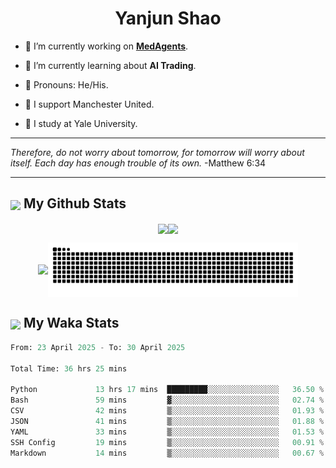 

<h1 align="center">Yanjun Shao</h1>

- 🐒 I’m currently working on **[MedAgents](https://github.com/gersteinlab/MedAgents)**.

- 🦧 I’m currently learning about **AI Trading**.

- 🦍 Pronouns: He/His.

- 👹 I support Manchester United.

- 🐶 I study at Yale University.

---

<i> Therefore, do not worry about tomorrow, for tomorrow will worry about itself. Each day has enough trouble of its own. </i> -Matthew 6:34

---

<h2><img src="https://emojis.slackmojis.com/emojis/images/1579216111/7550/pikachu_wave.gif?1579216111" align="center" width="28" /> My Github Stats</h2>

<p align="center"><img align="center" src = "https://github-readme-stats.vercel.app/api?username=super-dainiu&show_icons=true&count_private=true&theme=tokyonight&hide=issues&line_height=30" width="400px"><img align="center" src = "https://github-readme-streak-stats.herokuapp.com/?user=super-dainiu&theme=tokyonight" width="400px"></p>

<p align="center"><img align="center" width="400px" src="https://github-readme-stats.vercel.app/api/top-langs/?username=super-dainiu&layout=compact&theme=tokyonight&hide=html,tex,jupyter%20notebook"><img align="center" width="400px" src="https://github.com/super-dainiu/super-dainiu/blob/output/github-contribution-grid-snake.svg"></p>

<h2><img src="https://emojis.slackmojis.com/emojis/images/1579216111/7550/pikachu_wave.gif?1579216111" align="center" width="28" /> My Waka Stats</h2>

<!--START_SECTION:waka-->

```python
From: 23 April 2025 - To: 30 April 2025

Total Time: 36 hrs 25 mins

Python             13 hrs 17 mins  █████████░░░░░░░░░░░░░░░░   36.50 %
Bash               59 mins         ▓░░░░░░░░░░░░░░░░░░░░░░░░   02.74 %
CSV                42 mins         ▒░░░░░░░░░░░░░░░░░░░░░░░░   01.93 %
JSON               41 mins         ▒░░░░░░░░░░░░░░░░░░░░░░░░   01.88 %
YAML               33 mins         ▒░░░░░░░░░░░░░░░░░░░░░░░░   01.53 %
SSH Config         19 mins         ▒░░░░░░░░░░░░░░░░░░░░░░░░   00.91 %
Markdown           14 mins         ▒░░░░░░░░░░░░░░░░░░░░░░░░   00.67 %
```

<!--END_SECTION:waka-->
